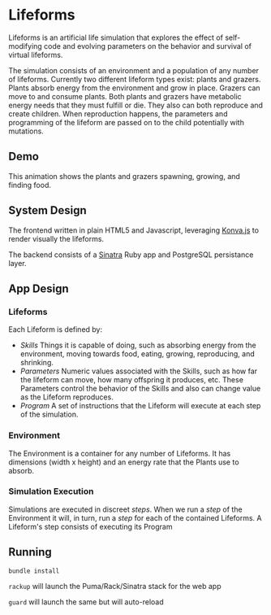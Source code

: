 # Lifeforms

Lifeforms is an artificial life simulation that explores the effect of self-modifying code and evolving parameters on the behavior and survival of virtual lifeforms.

The simulation consists of an environment and a population of any number of lifeforms. Currently two different lifeform types exist: plants and grazers. Plants absorb energy from the environment and grow in place. Grazers can move to and consume plants. Both plants and grazers have metabolic energy needs that they must fulfill or die. They also can both reproduce and create children. When reproduction happens, the parameters and programming of the lifeform are passed on to the child potentially with mutations.

## Demo
This animation shows the plants and grazers spawning, growing, and finding food.

## System Design

The frontend written in plain HTML5 and Javascript, leveraging [Konva.js](https://konvajs.org/) to render visually the lifeforms.

The backend consists of a [Sinatra](https://sinatrarb.com/) Ruby app and PostgreSQL persistance layer.

## App Design

### Lifeforms
Each Lifeform is defined by:
  * *Skills* Things it is capable of doing, such as absorbing energy from the environment, moving towards food, eating, growing, reproducing, and shrinking.
  * *Parameters* Numeric values associated with the Skills, such as how far the lifeform can move, how many offspring it produces, etc. These Parameters control the behavior of the Skills and also can change value as the Lifeform reproduces.
  * *Program* A set of instructions that the Lifeform will execute at each step of the simulation.

### Environment
The Environment is a container for any number of Lifeforms. It has dimensions (width x height) and an energy rate that the Plants use to absorb. 

### Simulation Execution
Simulations are executed in discreet _steps_. When we run a _step_ of the Environment it will, in turn, run a _step_ for each of the contained Lifeforms. A Lifeform's step consists of executing its Program


## Running

`bundle install`

`rackup` will launch the Puma/Rack/Sinatra stack for the web app

`guard` will launch the same but will auto-reload
